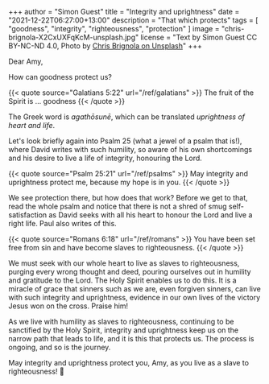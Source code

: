 +++
author = "Simon Guest"
title = "Integrity and uprightness"
date = "2021-12-22T06:27:00+13:00"
description = "That which protects"
tags = [ "goodness", "integrity", "righteousness", "protection" ]
image = "chris-brignola-X2CxUXFqKcM-unsplash.jpg"
license = "Text by Simon Guest CC BY-NC-ND 4.0, Photo by [Chris Brignola on Unsplash](https://unsplash.com/photos/X2CxUXFqKcM)"
+++

Dear Amy,

How can goodness protect us?

{{< quote source="Galatians 5:22" url="/ref/galatians" >}}
The fruit of the Spirit is ... goodness
{{< /quote >}}

The Greek word is _agathōsunē_, which can be translated _uprightness of heart and life_.

Let's look briefly again into Psalm 25 (what a jewel of a psalm that is!), where David writes with such humility, so aware of his own shortcomings and his desire to live a life of integrity, honouring the Lord.

{{< quote source="Psalm 25:21" url="/ref/psalms" >}}
May integrity and uprightness protect me, because my hope is in you.
{{< /quote >}}

We see protection there, but how does that work? Before we get to that, read the whole psalm and notice that there is not a shred of smug self-satisfaction as David seeks with all his heart to honour the Lord and live a right life. Paul also writes of this.

{{< quote source="Romans 6:18" url="/ref/romans" >}}
You have been set free from sin and have become slaves to righteousness.
{{< /quote >}}

We must seek with our whole heart to live as slaves to righteousness, purging every wrong thought and deed, pouring ourselves out in humility and gratitude to the Lord. The Holy Spirit enables us to do this. It is a miracle of grace that sinners such as we are, even forgiven sinners, can live with such integrity and uprightness, evidence in our own lives of the victory Jesus won on the cross. Praise him!

As we live with humility as slaves to righteousness, continuing to be sanctified by the Holy Spirit, integrity and uprightness keep us on the narrow path that leads to life, and it is this that protects us. The process is ongoing, and so is the journey.

May integrity and uprightness protect you, Amy, as you live as a slave to righteousness! 🙏
